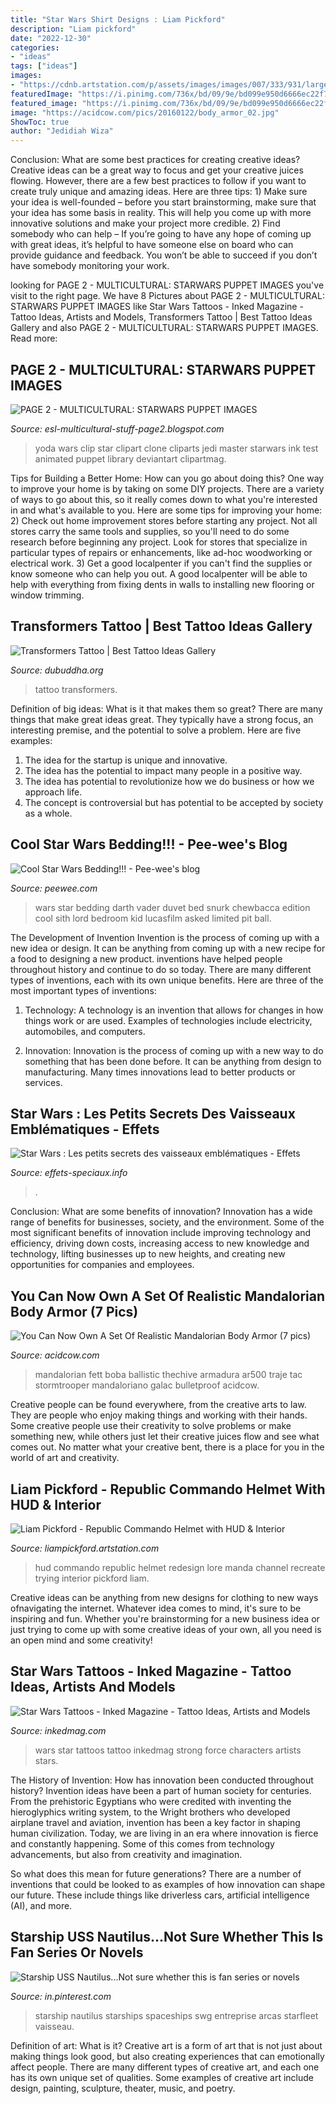 ```yaml
---
title: "Star Wars Shirt Designs : Liam Pickford"
description: "Liam pickford"
date: "2022-12-30"
categories:
- "ideas"
tags: ["ideas"]
images:
- "https://cdnb.artstation.com/p/assets/images/images/007/333/931/large/liam-pickford-7.jpg?1505401918"
featuredImage: "https://i.pinimg.com/736x/bd/09/9e/bd099e950d6666ec22f7d21fc5ae1db9--starship-concept-spaceship-design.jpg"
featured_image: "https://i.pinimg.com/736x/bd/09/9e/bd099e950d6666ec22f7d21fc5ae1db9--starship-concept-spaceship-design.jpg"
image: "https://acidcow.com/pics/20160122/body_armor_02.jpg"
ShowToc: true
author: "Jedidiah Wiza"
---
```



Conclusion: What are some best practices for creating creative ideas?
Creative ideas can be a great way to focus and get your creative juices flowing. However, there are a few best practices to follow if you want to create truly unique and amazing ideas. Here are three tips: 1) Make sure your idea is well-founded – before you start brainstorming, make sure that your idea has some basis in reality. This will help you come up with more innovative solutions and make your project more credible. 2) Find somebody who can help – If you’re going to have any hope of coming up with great ideas, it’s helpful to have someone else on board who can provide guidance and feedback. You won’t be able to succeed if you don’t have somebody monitoring your work.

	

		
looking for PAGE 2 - MULTICULTURAL: STARWARS PUPPET IMAGES you've visit to the right page. We have 8 Pictures about PAGE 2 - MULTICULTURAL: STARWARS PUPPET IMAGES like Star Wars Tattoos - Inked Magazine - Tattoo Ideas, Artists and Models, Transformers Tattoo | Best Tattoo Ideas Gallery and also PAGE 2 - MULTICULTURAL: STARWARS PUPPET IMAGES. Read more:
		
    
## PAGE 2 - MULTICULTURAL: STARWARS PUPPET IMAGES

<img loading=lazy src="https://1.bp.blogspot.com/-j41gd6acL9g/VhbIYnFPoaI/AAAAAAAASyQ/8RSUgn8adBw/s1600/clone-wars-clip-art-yoda___clone_wars___ink_test_by_jamesewelch-d37wotq.png" onerror="this.onerror=null;this.src='https://tse3.mm.bing.net/th?id=OIP.u4AJbv6cCw6h8AI6QblRwgHaL2&amp;pid=15.1';" alt="PAGE 2 - MULTICULTURAL: STARWARS PUPPET IMAGES">

_Source: esl-multicultural-stuff-page2.blogspot.com_

>yoda wars clip star clipart clone cliparts jedi master starwars ink test animated puppet library deviantart clipartmag. 

	

Tips for Building a Better Home: How can you go about doing this?
One way to improve your home is by taking on some DIY projects. There are a variety of ways to go about this, so it really comes down to what you're interested in and what's available to you. Here are some tips for improving your home: 
2) Check out home improvement stores before starting any project. Not all stores carry the same tools and supplies, so you'll need to do some research before beginning any project. Look for stores that specialize in particular types of repairs or enhancements, like ad-hoc woodworking or electrical work. 
3) Get a good localpenter if you can't find the supplies or know someone who can help you out. A good localpenter will be able to help with everything from fixing dents in walls to installing new flooring or window trimming.

    
## Transformers Tattoo | Best Tattoo Ideas Gallery

<img loading=lazy src="http://www.dubuddha.org/wp-content/uploads/2018/11/transformers-tattoo-bodysuit-01-0.jpg" onerror="this.onerror=null;this.src='https://tse4.mm.bing.net/th?id=OIP.vr5C9OZzMwaatnd5Pa-b3QHaJ4&amp;pid=15.1';" alt="Transformers Tattoo | Best Tattoo Ideas Gallery">

_Source: dubuddha.org_

>tattoo transformers. 

	

Definition of big ideas: What is it that makes them so great?
There are many things that make great ideas great. They typically have a strong focus, an interesting premise, and the potential to solve a problem. Here are five examples:
1. The idea for the startup is unique and innovative.
2. The idea has the potential to impact many people in a positive way.
3. The idea has potential to revolutionize how we do business or how we approach life. 
4. The concept is controversial but has potential to be accepted by society as a whole. 

    
## Cool Star Wars Bedding!!! - Pee-wee&#039;s Blog

<img loading=lazy src="https://peewee.com/wp-content/uploads/Darth-Vader-Star-Wars-Bedding.jpg" onerror="this.onerror=null;this.src='https://tse2.mm.bing.net/th?id=OIP.uPsBKW7jI3D2-6hYnjTO_QHaKZ&amp;pid=15.1';" alt="Cool Star Wars Bedding!!! - Pee-wee&#039;s blog">

_Source: peewee.com_

>wars star bedding darth vader duvet bed snurk chewbacca edition cool sith lord bedroom kid lucasfilm asked limited pit ball. 

	

The Development of Invention
Invention is the process of coming up with a new idea or design. It can be anything from coming up with a new recipe for a food to designing a new product. inventions have helped people throughout history and continue to do so today. There are many different types of inventions, each with its own unique benefits. Here are three of the most important types of inventions:
1) Technology: A technology is an invention that allows for changes in how things work or are used. Examples of technologies include electricity, automobiles, and computers.

2) Innovation: Innovation is the process of coming up with a new way to do something that has been done before. It can be anything from design to manufacturing. Many times innovations lead to better products or services.

    
## Star Wars : Les Petits Secrets Des Vaisseaux Emblématiques - Effets

<img loading=lazy src="http://www.effets-speciaux.info/img/photo/1290-3.jpg" onerror="this.onerror=null;this.src='https://tse3.mm.bing.net/th?id=OIP.Uz5hVMntHE6YpyEaLfkvWgHaEH&amp;pid=15.1';" alt="Star Wars : Les petits secrets des vaisseaux emblématiques - Effets">

_Source: effets-speciaux.info_

>. 

	

Conclusion: What are some benefits of innovation?
Innovation has a wide range of benefits for businesses, society, and the environment. Some of the most significant benefits of innovation include improving technology and efficiency, driving down costs, increasing access to new knowledge and technology, lifting businesses up to new heights, and creating new opportunities for companies and employees.

    
## You Can Now Own A Set Of Realistic Mandalorian Body Armor (7 Pics)

<img loading=lazy src="https://acidcow.com/pics/20160122/body_armor_02.jpg" onerror="this.onerror=null;this.src='https://tse2.mm.bing.net/th?id=OIP.2zaWZfz_0NdfNbWceTf-jwHaKx&amp;pid=15.1';" alt="You Can Now Own A Set Of Realistic Mandalorian Body Armor (7 pics)">

_Source: acidcow.com_

>mandalorian fett boba ballistic thechive armadura ar500 traje tac stormtrooper mandaloriano galac bulletproof acidcow. 

	

Creative people can be found everywhere, from the creative arts to law. They are people who enjoy making things and working with their hands. Some creative people use their creativity to solve problems or make something new, while others just let their creative juices flow and see what comes out. No matter what your creative bent, there is a place for you in the world of art and creativity.

    
## Liam Pickford - Republic Commando Helmet With HUD &amp; Interior

<img loading=lazy src="https://cdnb.artstation.com/p/assets/images/images/007/333/931/large/liam-pickford-7.jpg?1505401918" onerror="this.onerror=null;this.src='https://tse3.mm.bing.net/th?id=OIP.U12iuAycFe1OLVKLRmZm3AHaEK&amp;pid=15.1';" alt="Liam Pickford - Republic Commando Helmet with HUD &amp; Interior">

_Source: liampickford.artstation.com_

>hud commando republic helmet redesign lore manda channel recreate trying interior pickford liam. 

	

Creative ideas can be anything from new designs for clothing to new ways ofnavigating the internet. Whatever idea comes to mind, it's sure to be inspiring and fun. Whether you're brainstorming for a new business idea or just trying to come up with some creative ideas of your own, all you need is an open mind and some creativity!

    
## Star Wars Tattoos - Inked Magazine - Tattoo Ideas, Artists And Models

<img loading=lazy src="https://www.inkedmag.com/.image/t_share/MTU5MDMyNTMwNzY2MzQxOTEy/sw_veature.jpg" onerror="this.onerror=null;this.src='https://tse4.mm.bing.net/th?id=OIP.BP7TEZ9Y0FsDgQwFT8-N0wHaHa&amp;pid=15.1';" alt="Star Wars Tattoos - Inked Magazine - Tattoo Ideas, Artists and Models">

_Source: inkedmag.com_

>wars star tattoos tattoo inkedmag strong force characters artists stars. 

	

The History of Invention: How has innovation been conducted throughout history?
Invention ideas have been a part of human society for centuries. From the prehistoric Egyptians who were credited with inventing the hieroglyphics writing system, to the Wright brothers who developed airplane travel and aviation, invention has been a key factor in shaping human civilization. 
Today, we are living in an era where innovation is fierce and constantly happening. Some of this comes from technology advancements, but also from creativity and imagination. 

So what does this mean for future generations? There are a number of inventions that could be looked to as examples of how innovation can shape our future. These include things like driverless cars, artificial intelligence (AI), and more.

    
## Starship USS Nautilus...Not Sure Whether This Is Fan Series Or Novels

<img loading=lazy src="https://i.pinimg.com/736x/bd/09/9e/bd099e950d6666ec22f7d21fc5ae1db9--starship-concept-spaceship-design.jpg" onerror="this.onerror=null;this.src='https://tse3.mm.bing.net/th?id=OIP.2YxuJThQGLI1XbC_HpvJGwHaKF&amp;pid=15.1';" alt="Starship USS Nautilus...Not sure whether this is fan series or novels">

_Source: in.pinterest.com_

>starship nautilus starships spaceships swg entreprise arcas starfleet vaisseau. 

	

Definition of art: What is it?
Creative art is a form of art that is not just about making things look good, but also creating experiences that can emotionally affect people. There are many different types of creative art, and each one has its own unique set of qualities. Some examples of creative art include design, painting, sculpture, theater, music, and poetry.

